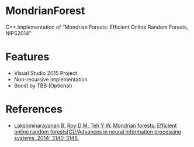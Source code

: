 # MondrianForest
C++ implementation of “Mondrian Forests: Efficient Online Random Forests, NIPS2014”
# Features
- Visual Studio 2015 Project
- Non-recursive implementation
- Boost by TBB (Optional)
# References
- [Lakshminarayanan B, Roy D M, Teh Y W. Mondrian forests: Efficient online random forests[C]//Advances in neural information processing systems. 2014: 3140-3148.](http://www.gatsby.ucl.ac.uk/~balaji/mondrian_forests_nips14.pdf)
